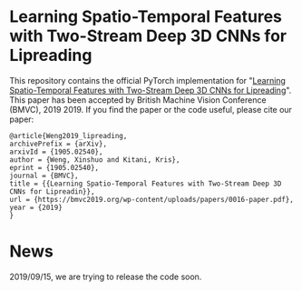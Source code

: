 # Learning Spatio-Temporal Features with Two-Stream Deep 3D CNNs for Lipreading

This repository contains the official PyTorch implementation for "[Learning Spatio-Temporal Features with Two-Stream Deep 3D CNNs for Lipreading](https://bmvc2019.org/wp-content/uploads/papers/0016-paper.pdf)". This paper has been accepted by British Machine Vision Conference (BMVC), 2019  2019. If you find the paper or the code useful, please cite our paper:

```
@article{Weng2019_lipreading,
archivePrefix = {arXiv},
arxivId = {1905.02540},
author = {Weng, Xinshuo and Kitani, Kris},
eprint = {1905.02540},
journal = {BMVC},
title = {{Learning Spatio-Temporal Features with Two-Stream Deep 3D CNNs for Lipreadin}},
url = {https://bmvc2019.org/wp-content/uploads/papers/0016-paper.pdf},
year = {2019}
}
```

# News
2019/09/15, we are trying to release the code soon.

